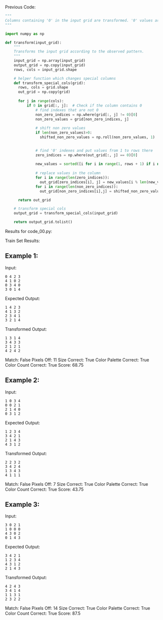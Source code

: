 
Previous Code:
```python
"""
Columns containing '0' in the input grid are transformed. '0' values are replaced with a sequence of numbers not present in the original column, starting from 1. Non-zero values are cyclically shifted within the column.
"""

import numpy as np

def transform(input_grid):
    """
    Transforms the input grid according to the observed pattern.
    """
    input_grid = np.array(input_grid)
    output_grid = np.copy(input_grid)
    rows, cols = input_grid.shape

    # helper function which changes special columns
    def transform_special_cols(grid):
      rows, cols = grid.shape
      out_grid = np.copy(grid)
      
      for j in range(cols):
          if 0 in grid[:, j]:  # Check if the column contains 0
              # find indexes that are not 0
              non_zero_indices = np.where(grid[:, j] != 0)[0]
              non_zero_values = grid[non_zero_indices, j]
              
              # shift non zero values
              if len(non_zero_values)>0:
                shifted_non_zero_values = np.roll(non_zero_values, 1)

              
              # find '0' indexes and put values from 1 to rows there
              zero_indices = np.where(out_grid[:, j] == 0)[0]
              
              new_values = sorted([i for i in range(1, rows + 1) if i not in set(grid[:,j])])
              
              # replace values in the column
              for i in range(len(zero_indices)):
                out_grid[zero_indices[i], j] = new_values[i % len(new_values)]
              for i in range(len(non_zero_indices)):
                out_grid[non_zero_indices[i],j] = shifted_non_zero_values[i]

      return out_grid

    # transform special cols
    output_grid = transform_special_cols(input_grid)

    return output_grid.tolist()
```
Results for code_00.py:

Train Set Results:

## Example 1:
Input:
```
0 4 2 3
4 1 0 2
0 3 4 0
3 0 1 4
```
Expected Output:
```
1 4 2 3
4 1 3 2
2 3 4 1
3 2 1 4
```
Transformed Output:
```
1 3 1 4
3 4 3 3
2 1 2 1
4 2 4 2
```
Match: False
Pixels Off: 11
Size Correct: True
Color Palette Correct: True
Color Count Correct: True
Score: 68.75

## Example 2:
Input:
```
1 0 3 4
0 0 2 1
2 1 4 0
0 3 1 2
```
Expected Output:
```
1 2 3 4
3 4 2 1
2 1 4 3
4 3 1 2
```
Transformed Output:
```
2 2 3 2
3 4 2 4
1 3 4 3
4 1 1 1
```
Match: False
Pixels Off: 7
Size Correct: True
Color Palette Correct: True
Color Count Correct: True
Score: 43.75

## Example 3:
Input:
```
3 0 2 1
1 0 0 0
4 3 0 2
0 1 4 3
```
Expected Output:
```
3 4 2 1
1 2 3 4
4 3 1 2
2 1 4 3
```
Transformed Output:
```
4 2 4 3
3 4 1 4
1 1 3 1
2 3 2 2
```
Match: False
Pixels Off: 14
Size Correct: True
Color Palette Correct: True
Color Count Correct: True
Score: 87.5

